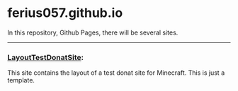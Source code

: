 # ferius057.github.io

In this repository, Github Pages, there will be several sites.
<hr>

### [LayoutTestDonatSite](https://ferius057.github.io/LayoutTestDonatSite/):
This site contains the layout of a test donat site for Minecraft. This is just a template.
